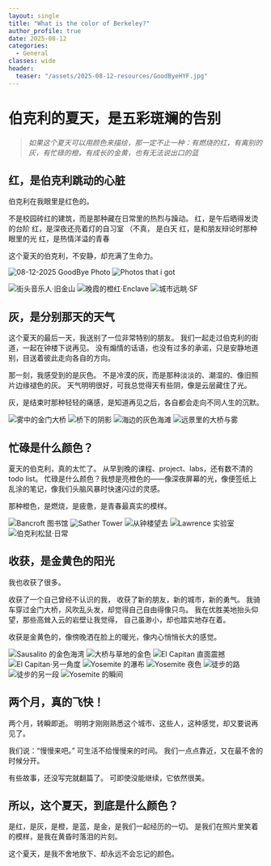 ```yaml
---
layout: single
title: "What is the color of Berkeley?"
author_profile: true
date: 2025-08-12
categories:
  - General
classes: wide
header:
  teaser: "/assets/2025-08-12-resources/GoodByeHYF.jpg"
---
```


# 伯克利的夏天，是五彩斑斓的告别
> *如果这个夏天可以用颜色来描绘，那一定不止一种：有燃烧的红，有离别的灰，有忙碌的橙，有成长的金黄，也有无法说出口的蓝*

## 红，是伯克利跳动的心脏
伯克利在我眼里是红色的。

不是校园砖红的建筑，而是那种藏在日常里的热烈与躁动。
红，是午后晒得发烫的台阶
红，是深夜还亮着灯的自习室 （不真， 是白天
红，是和朋友辩论时那种眼里的光
红，是热情洋溢的青春

这个夏天的伯克利，不安静，却充满了生命力。

![*08-12-2025 GoodBye Photo*](../assets/2025-08-12-resources/GoodByeHYF.jpg)
![*Photos that i got*](../assets/2025-08-12-resources/GoodByeHFY2.jpg)

![街头音乐人·旧金山](../assets/2025-08-12-resources/MusicianSF.jpg)
![晚霞的橙红·Enclave](../assets/2025-08-12-resources/EnclaveDawn.jpg)
![城市远眺·SF](../assets/2025-08-12-resources/SFpeakView.jpg)

## 灰，是分别那天的天气
这个夏天的最后一天，我送别了一位非常特别的朋友。
我们一起走过伯克利的街道，一起在钟楼下说再见。
没有煽情的话语，也没有过多的承诺，只是安静地道别，目送着彼此走向各自的方向。

那一刻，我感受到的是灰色。
不是冷漠的灰，而是那种淡淡的、潮湿的、像旧照片边缘褪色的灰。
天气明明很好，可我总觉得天有些阴，像是云层藏住了光。

灰，是结束时那种轻轻的痛感，是知道再见之后，各自都会走向不同人生的沉默。

![雾中的金门大桥](../assets/2025-08-12-resources/FoggyGGBridge.jpg)
![桥下的阴影](../assets/2025-08-12-resources/GGBridgeUnder.jpg)
![海边的灰色海滩](../assets/2025-08-12-resources/DarkBeach.jpg)
![远景里的大桥与雾](../assets/2025-08-12-resources/GGBridgeWholeView.jpg)

## 忙碌是什么颜色？
夏天的伯克利，真的太忙了。
从早到晚的课程、project、labs，还有数不清的todo list。
忙碌是什么颜色？我想是亮橙色的——像深夜屏幕的光，像便签纸上乱涂的笔记，像我们头脑风暴时快速闪过的灵感。

那种橙色，是燃烧，是疲惫，是青春最真实的模样。

![Bancroft 图书馆](../assets/2025-08-12-resources/BancroftLibrary.jpg)
![Sather Tower](../assets/2025-08-12-resources/SatherTower.jpg)
![从钟楼望去](../assets/2025-08-12-resources/ViewAtSatherTower.jpg)
![Lawrence 实验室](../assets/2025-08-12-resources/Lawrence.jpg)
![伯克利松鼠·日常](../assets/2025-08-12-resources/BerkeleySquirrel.jpg)

## 收获，是金黄色的阳光
我也收获了很多。

收获了一个自己曾经不认识的我，
收获了新的朋友，新的城市，新的勇气。
我骑车穿过金门大桥，风吹乱头发，却觉得自己自由得像只鸟。
我在优胜美地抬头仰望，那些高耸入云的岩壁让我觉得，
自己虽渺小，却也踏实地存在着。

收获是金黄色的，像傍晚洒在脸上的暖光，像内心悄悄长大的感觉。

![Sausalito 的金色海湾](../assets/2025-08-12-resources/Sausalito.jpg)
![大桥与草地的金色](../assets/2025-08-12-resources/GGBridgeGrassLand.jpg)
![El Capitan 直面震撼](../assets/2025-08-12-resources/ElCapitan.jpg)
![El Capitan·另一角度](../assets/2025-08-12-resources/ElCapitan2.jpg)
![Yosemite 的瀑布](../assets/2025-08-12-resources/YosemiteFall.jpg)
![Yosemite 夜色](../assets/2025-08-12-resources/YosemiteNight.jpg)
![徒步的路](../assets/2025-08-12-resources/Hiking.jpg)
![徒步的另一段](../assets/2025-08-12-resources/Hiking22.jpg)
![Yosemite 的瞬间](../assets/2025-08-12-resources/YosemitePoPo.jpg)



## 两个月，真的飞快！
两个月，转瞬即逝。
明明才刚刚熟悉这个城市、这些人，这种感觉，却又要说再见了。

我们说：“慢慢来吧。”
可生活不给慢慢来的时间。
我们一点点靠近，又在最不舍的时候分开。

有些故事，还没写完就翻篇了。
可即使没能继续，它依然很美。

## 所以，这个夏天，到底是什么颜色？
是红，是灰，是橙，是蓝，是金，是我们一起经历的一切。
是我们在照片里笑着的模样，是我在黄昏时落泪的片刻。

这个夏天，是我不舍地放下、却永远不会忘记的颜色。